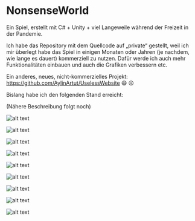 # NonsenseWorld

Ein Spiel, erstellt mit C# + Unity + viel Langeweile während der Freizeit in der Pandemie.

Ich habe das Repository mit dem Quellcode auf „private“ gestellt, weil ich mir überlegt habe das Spiel in einigen Monaten oder Jahren (je nachdem, wie lange es dauert) kommerziell zu nutzen. Dafür werde ich auch mehr Funktionalitäten einbauen und auch die Grafiken verbessern etc.

Ein anderes, neues, nicht-kommerzielles Projekt: https://github.com/AylinArtut/UselessWebsite :smile: :stuck_out_tongue_winking_eye:

Bislang habe ich den folgenden Stand erreicht:

(Nähere Beschreibung folgt noch)

![alt text](https://s12.directupload.net/images/210227/8nyh5p39.jpg)

![alt text](https://s12.directupload.net/images/210227/qku3bnet.jpg) 

![alt text](https://s12.directupload.net/images/210227/qwpu9jk9.jpg) 

![alt text](https://s16.directupload.net/images/210303/kb6mx37s.jpg) 

![alt text](https://s8.directupload.net/images/210228/evb4gysh.jpg) 

![alt text](https://s12.directupload.net/images/201030/jer9hgtd.jpg) 

![alt text](https://s12.directupload.net/images/201101/kaa9s2ba.jpg) 

![alt text](https://s12.directupload.net/images/201023/972d2xn6.jpg) 

![alt text](https://s12.directupload.net/images/201023/4s8vzsz4.jpg) 
